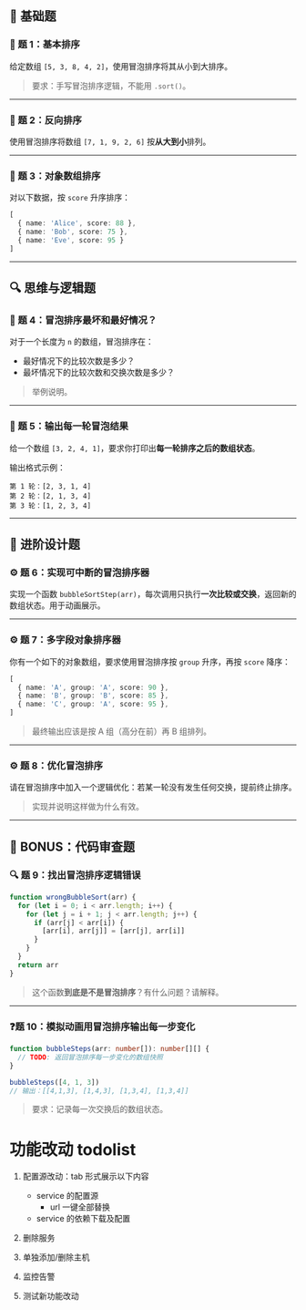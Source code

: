 
## 🧪 基础题

### 🧩 题 1：基本排序

给定数组 `[5, 3, 8, 4, 2]`，使用冒泡排序将其从小到大排序。

> 要求：手写冒泡排序逻辑，不能用 `.sort()`。

---

### 🧩 题 2：反向排序

使用冒泡排序将数组 `[7, 1, 9, 2, 6]` 按**从大到小**排列。

---

### 🧩 题 3：对象数组排序

对以下数据，按 `score` 升序排序：

```ts
[
  { name: 'Alice', score: 88 },
  { name: 'Bob', score: 75 },
  { name: 'Eve', score: 95 }
]
```

---

## 🔍 思维与逻辑题

### 🧠 题 4：冒泡排序最坏和最好情况？

对于一个长度为 `n` 的数组，冒泡排序在：

* 最好情况下的比较次数是多少？
* 最坏情况下的比较次数和交换次数是多少？

> 举例说明。

---

### 🧠 题 5：输出每一轮冒泡结果

给一个数组 `[3, 2, 4, 1]`，要求你打印出**每一轮排序之后的数组状态**。

输出格式示例：

```
第 1 轮：[2, 3, 1, 4]
第 2 轮：[2, 1, 3, 4]
第 3 轮：[1, 2, 3, 4]
```

---

## 🔧 进阶设计题

### ⚙️ 题 6：实现可中断的冒泡排序器

实现一个函数 `bubbleSortStep(arr)`，每次调用只执行**一次比较或交换**，返回新的数组状态。用于动画展示。

---

### ⚙️ 题 7：多字段对象排序器

你有一个如下的对象数组，要求使用冒泡排序按 `group` 升序，再按 `score` 降序：

```ts
[
  { name: 'A', group: 'A', score: 90 },
  { name: 'B', group: 'B', score: 85 },
  { name: 'C', group: 'A', score: 95 },
]
```

> 最终输出应该是按 A 组（高分在前）再 B 组排列。

---

### ⚙️ 题 8：优化冒泡排序

请在冒泡排序中加入一个逻辑优化：若某一轮没有发生任何交换，提前终止排序。

> 实现并说明这样做为什么有效。

---

## 🧠 BONUS：代码审查题

### 🔍 题 9：找出冒泡排序逻辑错误

```ts
function wrongBubbleSort(arr) {
  for (let i = 0; i < arr.length; i++) {
    for (let j = i + 1; j < arr.length; j++) {
      if (arr[j] < arr[i]) {
        [arr[i], arr[j]] = [arr[j], arr[i]]
      }
    }
  }
  return arr
}
```

> 这个函数**到底是不是冒泡排序**？有什么问题？请解释。

---

### ❓题 10：模拟动画用冒泡排序输出每一步变化

```ts
function bubbleSteps(arr: number[]): number[][] {
  // TODO: 返回冒泡排序每一步变化的数组快照
}

bubbleSteps([4, 1, 3])
// 输出：[[4,1,3], [1,4,3], [1,3,4], [1,3,4]]
```

> 要求：记录每一次交换后的数组状态。



# 功能改动 todolist

1. 配置源改动：tab 形式展示以下内容
    * service 的配置源 
      * url 一键全部替换
    * service 的依赖下载及配置

2. 删除服务
3. 单独添加/删除主机
4. 监控告警
5. 测试新功能改动